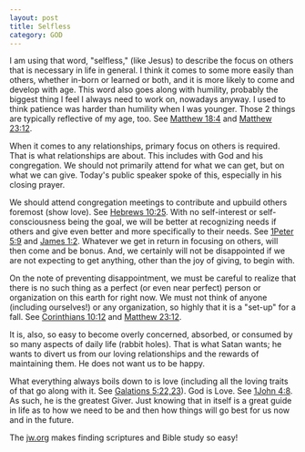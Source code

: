 ```yaml
---
layout: post
title: Selfless
category: GOD
---
```


I am using that word, "selfless," (like Jesus) to describe the focus on others that is necessary in life in general. I think it comes to some more easily than others, whether in-born or learned or both, and it is more likely to come and develop with age. This word also goes along with humility, probably the biggest thing I feel I always need to work on, nowadays anyway. I used to think patience was harder than humility when I was younger. Those 2 things are typically reflective of my age, too. See [Matthew 18:4](https://www.jw.org/en/library/bible/study-bible/books/galatians/5/#v48005022) and [Matthew 23:12](https://www.jw.org/en/library/bible/study-bible/books/matthew/23/#v40023012).

When it comes to any relationships, primary focus on others is required. That is what relationships are about. This includes with God and his congregation. We should not primarily attend for what we can get, but on what we can give. Today's public speaker spoke of this, especially in his closing prayer.

We should attend congregation meetings to contribute and upbuild others foremost (show love). See [Hebrews 10:25](https://www.jw.org/en/library/bible/study-bible/books/hebrews/10/#v58010025). With no self-interest or self-consciousness being the goal, we will be better at recognizing needs if others and give even better and more specifically to their needs. See [1Peter 5:9](https://www.jw.org/en/library/bible/study-bible/books/1-peter/5/#v60005009) and [James 1:2](https://www.jw.org/en/library/bible/study-bible/books/1-peter/5/#v60005009). Whatever we get in return in focusing on others, will then come and be bonus. And, we certainly will not be disappointed if we are not expecting to get anything, other than the joy of giving, to begin with. 

On the note of preventing disappointment, we must be careful to realize that there is no such thing as a perfect (or even near perfect) person or organization on this earth for right now. We must not think of anyone (including ourselves!) or any organization, so highly that it is a "set-up" for a fall. See [Corinthians 10:12](https://www.jw.org/en/library/bible/study-bible/books/1-corinthians/10/#v46010012) and [Matthew 23:12](https://www.jw.org/en/library/bible/study-bible/books/matthew/23/#v40023012).

It is, also, so easy to become overly concerned, absorbed,  or consumed by so many aspects of daily life (rabbit holes). That is what Satan wants; he wants to divert us from our loving relationships and the rewards of maintaining them. He does not want us to be happy.

What everything always boils down to is love (including all the loving traits of that go along with it. See [Galations 5:22,23](https://www.jw.org/en/library/bible/study-bible/books/galatians/5/#v48005022)). God is Love. See [1John 4:8](https://www.jw.org/en/library/bible/study-bible/books/1-john/4/#v62004008). As such, he is the greatest Giver. Just knowing that in itself is a great guide in life as to how we need to be and then how things will go best for us now and in the future.

The [jw.org](https://www.jw.org/) makes finding scriptures and Bible study so easy!